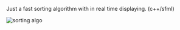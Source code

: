 Just a fast sorting algorithm with in real time displaying. (c++/sfml)

![sorting algo](https://raw.githubusercontent.com/ArthurSenpaii/FastSorting/main/img.png)
